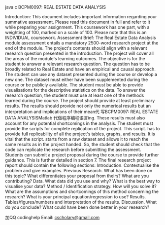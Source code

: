 java c BCPM0097: REAL ESTATE DATA ANALYSIS

Introduction: This document includes important information regarding your summative assessment. Please read this document in full and refer to it while preparing your assignment. This coursework has one part, with a weighting of 100, marked on a scale of 100. Please note that this is an INDIVIDUAL coursework.
Assessment Brief: The Real Estate Data Analysis module assessment entails a mandatory 2500-word research project at the end of the module. The project's contents should align with a relevant research question presented in the introduction. The project will cover all the areas of the module's learning outcomes. The objective is for the student to answer a relevant research question. The question has to be broadly related to Real Estate and have an empirical and causal approach. The student can use any dataset presented during the course or develop a new one. The dataset must either have been supplemented during the course or be publicly available. The student must be able to provide visualisations for the descriptive statistics on the data. To answer the research question, the student must use at least one of the methods learned during the course. The project should provide at least preliminary results. The results should provide not only the numerical results but an interpretation and implications of their mean代 写BCPM0097: REAL ESTATE DATA ANALYSISMatlab 代做程序编程语言ing. These results must also account for any potential shortcomings in the analysis. The student must provide the scripts for complete replication of the project. This script. has to provide full replicability of all the project's tables, graphs, and results. It is vital that the script. starts from a raw dataset and allows it to reach the same results as in the project handed. So, the student should check that the code can replicate the research before submitting the assessment. Students can submit a project proposal during the course to provide further guidance. This is further detailed in section 7. The final research project report should contain the following sections:
Introduction. Contextualise the problem and give examples.
Previous Research. What has been done on this topic? What differentiates your proposal from theirs? What are you contributing?
Data. What data did you use and why? What is the best way to visualise your data?
Method / Identification strategy. How will you solve it? What are the assumptions and shortcomings of this method concerning the research? What is your principal equation/regression to use?
Results. Tables/figures/numbers and interpretation of the results.
Discussion. What do you conclude? What could have been done better in your research?

加QQ codinghelp Email: cscholary@gmail.com
